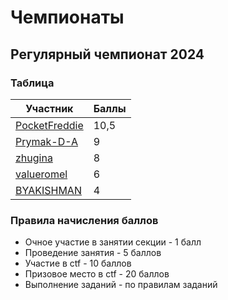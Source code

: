 # Чемпионаты

## Регулярный чемпионат 2024

### Таблица

| Участник | Баллы |
| -------- | ----- |
| [PocketFreddie](https://github.com/PocketFreddie) | 10,5 |
| [Prymak-D-A](https://github.com/Prymak-D-A) | 9 |
| [zhugina](https://github.com/zhugina) | 8 |
| [valueromel](https://github.com/valueromel) | 6 |
| [BYAKISHMAN](https://github.com/byakishman) | 4 |

### Правила начисления баллов

- Очное участие в занятии секции - 1 балл
- Проведение занятия - 5 баллов
- Участие в ctf - 10 баллов
- Призовое место в ctf - 20 баллов
- Выполнение заданий - по правилам заданий
